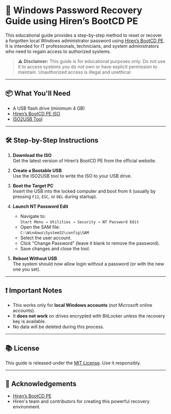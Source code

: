 # 🔐 Windows Password Recovery Guide using Hiren’s BootCD PE

This educational guide provides a step-by-step method to reset or recover a forgotten local Windows administrator password using [Hiren’s BootCD PE](https://www.hirensbootcd.org/). It is intended for IT professionals, technicians, and system administrators who need to regain access to authorized systems.

> ⚠️ **Disclaimer:** This guide is for educational purposes only. Do not use it to access systems you do not own or have explicit permission to maintain. Unauthorized access is illegal and unethical.

---

## 📦 What You'll Need

- A USB flash drive (minimum 4 GB)
- [Hiren’s BootCD PE ISO](https://www.hirensbootcd.org/download/)
- [ISO2USB Tool](https://www.hirensbootcd.org/usb-booting/)

---

## 🛠️ Step-by-Step Instructions

1. **Download the ISO**  
   Get the latest version of Hiren’s BootCD PE from the official website.

2. **Create a Bootable USB**  
   Use the ISO2USB tool to write the ISO to your USB drive.

3. **Boot the Target PC**  
   Insert the USB into the locked computer and boot from it (usually by pressing `F12`, `ESC`, or `DEL` during startup).

4. **Launch NT Password Edit**
   - Navigate to:  
     `Start Menu → Utilities → Security → NT Password Edit`
   - Open the SAM file:  
     `C:\Windows\System32\config\SAM`
   - Select the user account.
   - Click "Change Password" (leave it blank to remove the password).
   - Save changes and close the tool.

5. **Reboot Without USB**  
   The system should now allow login without a password (or with the new one you set).

---

## ❗ Important Notes

- This works only for **local Windows accounts** (not Microsoft online accounts).
- It **does not work** on drives encrypted with BitLocker unless the recovery key is available.
- No data will be deleted during this process.

---

## 📚 License

This guide is released under the [MIT License](./LICENSE). Use it responsibly.

---

## 🙏 Acknowledgements

- [Hiren’s BootCD PE](https://www.hirensbootcd.org/)
- Hiren's team and contributors for creating this powerful recovery environment.
